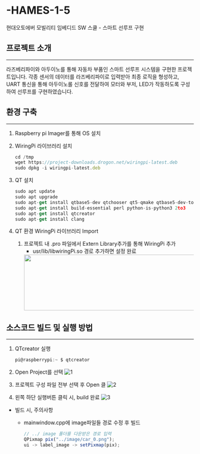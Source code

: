 # -HAMES-1-5
현대오토에버 모빌리티 임베디드 SW 스쿨 - 스마트 선루프 구현

## 프로젝트 소개

---

라즈베리파이와 아두이노를 통해 자동차 부품인 스마트 선루프 시스템을 구현한 프로젝트입니다. 각종 센서의 데이터를 라즈베리파이로 입력받아 최종 로직을 형성하고, UART 통신을 통해 아두이노롤 신호를 전달하여 모터와 부저, LED가 작동하도록 구성하여 선루프를 구현하였습니다.
   
## 환경 구축

---

1. Raspberry pi Imager를 통해 OS 설치
2. WiringPi 라이브러리 설치
    
    ```jsx
    cd /tmp
    wget https://project-downloads.drogon.net/wiringpi-latest.deb
    sudo dpkg -i wiringpi-latest.deb
    ```
    
3. QT 설치
    
    ```jsx
    sudo apt update
    sudo apt upgrade
    sudo apt-get install qtbase5-dev qtchooser qt5-qmake qtbase5-dev-tools
    sudo apt-get install build-essential perl python-is-python3 2to3
    sudo apt-get install qtcreator
    sudo apt-get install clang
    ```
    
4. QT 환경 WiringPi 라이브러리 Import
    1. 프로젝트 내 .pro 파일에서 Extern Library추가를 통해 WiringPi 추가
        - usr/lib/libwiringPi.so 경로 추가하면 설정 완료
         <img src="https://github.com/JINK004/HAMES_1_5/assets/87352996/c0d14be8-b845-47a8-b2d2-d0014444ebc8.png" width="500" height="150"/>



## 소스코드 빌드 및 실행 방법

---

1. QTcreator 실행
    
    ```jsx
    pi@raspberrypi:~ $ qtcreator
    ```
    
2. Open Project를 선택
   ![1](https://github.com/JINK004/HAMES_1_5/assets/87352996/5a05346c-4dca-44ce-b8b3-6be4ba9d7b32)

    
3. 프로젝트 구성 파일 전부 선택 후 Open 클
   ![2](https://github.com/JINK004/HAMES_1_5/assets/87352996/90db76d9-7c56-4b5c-87a0-4e15312aa0d7)

    
4. 왼쪽 하단 실행버튼 클릭 시, build 완료
   ![3](https://github.com/JINK004/HAMES_1_5/assets/87352996/5d7a8da6-d708-406c-bb1e-934e6e030e90)

- 빌드 시, 주의사항
    - mainwindow.cpp에 image파일들 경로 수정 후 빌드
        
        ```jsx
        // ../ image 폴더를 다운받은 경로 입력
        QPixmap pix("../image/car_0.png");
        ui -> label_image -> setPixmap(pix);
        ```
